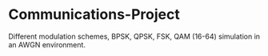# Communications-Project
Different modulation schemes, BPSK, QPSK, FSK, QAM (16-64) simulation in an AWGN environment.
